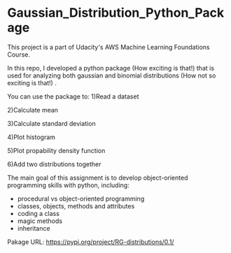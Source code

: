 # Gaussian_Distribution_Python_Package
This project is a part of Udacity's AWS Machine Learning Foundations Course.

In this repo, I developed a python package (How exciting is that!) that is used for analyzing both gaussian and binomial distributions (How not so exciting is that!) .

You can use the package to:
1)Read a dataset

2)Calculate mean

3)Calculate standard deviation

4)Plot histogram

5)Plot propability density function

6)Add two distributions together

The main goal of this assignment is to develop object-oriented programming skills with python, including:

 *   procedural vs object-oriented programming
  *  classes, objects, methods and attributes
   * coding a class
   * magic methods
   * inheritance

Pakage URL: https://pypi.org/project/RG-distributions/0.1/
